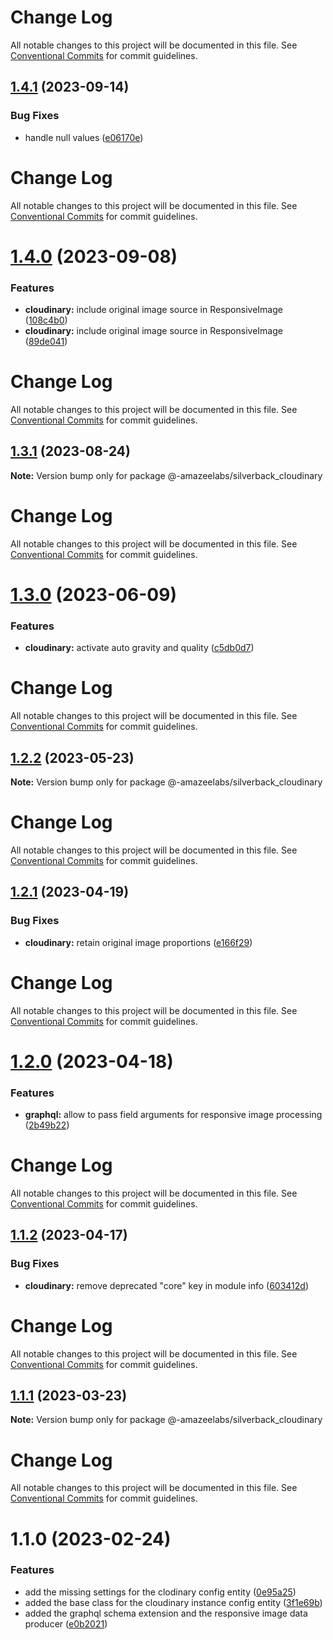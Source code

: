 # Change Log

All notable changes to this project will be documented in this file. See
[Conventional Commits](https://conventionalcommits.org) for commit guidelines.

## [1.4.1](https://github.com/AmazeeLabs/silverback-mono/compare/@-amazeelabs/silverback_cloudinary@1.4.0...@-amazeelabs/silverback_cloudinary@1.4.1) (2023-09-14)

### Bug Fixes

- handle null values
  ([e06170e](https://github.com/AmazeeLabs/silverback-mono/commit/e06170ead0f478fbaa4552263e8dd649b47a0dc3))

# Change Log

All notable changes to this project will be documented in this file. See
[Conventional Commits](https://conventionalcommits.org) for commit guidelines.

# [1.4.0](https://github.com/AmazeeLabs/silverback-mono/compare/@-amazeelabs/silverback_cloudinary@1.3.1...@-amazeelabs/silverback_cloudinary@1.4.0) (2023-09-08)

### Features

- **cloudinary:** include original image source in ResponsiveImage
  ([108c4b0](https://github.com/AmazeeLabs/silverback-mono/commit/108c4b0fa7dd7e98919ce4416417154144d7c8da))
- **cloudinary:** include original image source in ResponsiveImage
  ([89de041](https://github.com/AmazeeLabs/silverback-mono/commit/89de041d3667e3194e8d946391c8f1fe6149a17c))

# Change Log

All notable changes to this project will be documented in this file. See
[Conventional Commits](https://conventionalcommits.org) for commit guidelines.

## [1.3.1](https://github.com/AmazeeLabs/silverback-mono/compare/@-amazeelabs/silverback_cloudinary@1.3.0...@-amazeelabs/silverback_cloudinary@1.3.1) (2023-08-24)

**Note:** Version bump only for package @-amazeelabs/silverback_cloudinary

# Change Log

All notable changes to this project will be documented in this file. See
[Conventional Commits](https://conventionalcommits.org) for commit guidelines.

# [1.3.0](https://github.com/AmazeeLabs/silverback-mono/compare/@-amazeelabs/silverback_cloudinary@1.2.2...@-amazeelabs/silverback_cloudinary@1.3.0) (2023-06-09)

### Features

- **cloudinary:** activate auto gravity and quality
  ([c5db0d7](https://github.com/AmazeeLabs/silverback-mono/commit/c5db0d741ff9487d77c356c88c4ad679abc24538))

# Change Log

All notable changes to this project will be documented in this file. See
[Conventional Commits](https://conventionalcommits.org) for commit guidelines.

## [1.2.2](https://github.com/AmazeeLabs/silverback-mono/compare/@-amazeelabs/silverback_cloudinary@1.2.1...@-amazeelabs/silverback_cloudinary@1.2.2) (2023-05-23)

**Note:** Version bump only for package @-amazeelabs/silverback_cloudinary

# Change Log

All notable changes to this project will be documented in this file. See
[Conventional Commits](https://conventionalcommits.org) for commit guidelines.

## [1.2.1](https://github.com/AmazeeLabs/silverback-mono/compare/@-amazeelabs/silverback_cloudinary@1.2.0...@-amazeelabs/silverback_cloudinary@1.2.1) (2023-04-19)

### Bug Fixes

- **cloudinary:** retain original image proportions
  ([e166f29](https://github.com/AmazeeLabs/silverback-mono/commit/e166f29abd769a8ba41ac9c3ffefe04ba67964cd))

# Change Log

All notable changes to this project will be documented in this file. See
[Conventional Commits](https://conventionalcommits.org) for commit guidelines.

# [1.2.0](https://github.com/AmazeeLabs/silverback-mono/compare/@-amazeelabs/silverback_cloudinary@1.1.2...@-amazeelabs/silverback_cloudinary@1.2.0) (2023-04-18)

### Features

- **graphql:** allow to pass field arguments for responsive image processing
  ([2b49b22](https://github.com/AmazeeLabs/silverback-mono/commit/2b49b22eb735131bb6a399e6dabc790ca9108564))

# Change Log

All notable changes to this project will be documented in this file. See
[Conventional Commits](https://conventionalcommits.org) for commit guidelines.

## [1.1.2](https://github.com/AmazeeLabs/silverback-mono/compare/@-amazeelabs/silverback_cloudinary@1.1.1...@-amazeelabs/silverback_cloudinary@1.1.2) (2023-04-17)

### Bug Fixes

- **cloudinary:** remove deprecated "core" key in module info
  ([603412d](https://github.com/AmazeeLabs/silverback-mono/commit/603412d7b5dd45a6a8134729c0f1ea850aca8f99))

# Change Log

All notable changes to this project will be documented in this file. See
[Conventional Commits](https://conventionalcommits.org) for commit guidelines.

## [1.1.1](https://github.com/AmazeeLabs/silverback-mono/compare/@-amazeelabs/silverback_cloudinary@1.1.0...@-amazeelabs/silverback_cloudinary@1.1.1) (2023-03-23)

**Note:** Version bump only for package @-amazeelabs/silverback_cloudinary

# Change Log

All notable changes to this project will be documented in this file. See
[Conventional Commits](https://conventionalcommits.org) for commit guidelines.

# 1.1.0 (2023-02-24)

### Features

- add the missing settings for the clodinary config entity
  ([0e95a25](https://github.com/AmazeeLabs/silverback-mono/commit/0e95a25b3954dab24db9f3fa97d4216f97b1fcaa))
- added the base class for the cloudinary instance config entity
  ([3f1e69b](https://github.com/AmazeeLabs/silverback-mono/commit/3f1e69b8f770e3aa5e98d0c188d994be8836d4b7))
- added the graphql schema extension and the responsive image data producer
  ([e0b2021](https://github.com/AmazeeLabs/silverback-mono/commit/e0b20216e8eb29b90d7feff70863c59204d179e0))
